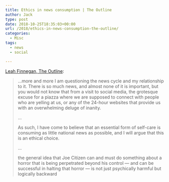 ```yaml
---
title: Ethics in news consumption | The Outline
author: Jack
type: post
date: 2018-10-25T18:35:03+00:00
url: /2018/ethics-in-news-consumption-the-outline/
categories:
  - Misc
tags:
  - news
  - social

---
```

[Leah Finnegan, The Outline][1]:

> &#8230;more and more I am questioning the news cycle and my relationship to it. There is so much news, and almost none of it is important, but you would not know that from a visit to social media, the grotesque excuse for a piazza where we are supposed to connect with people who are yelling at us, or any of the 24-hour websites that provide us with an overwhelming deluge of inanity.
> 
> &#8230;
> 
> As such, I have come to believe that an essential form of self-care is consuming as little national news as possible, and I will argue that this is an ethical choice.
> 
> &#8230;
> 
> the general idea that Joe Citizen can and must do something about a horror that is being perpetrated beyond his control — and can be successful in halting that horror — is not just psychically harmful but logically backward

 [1]: https://theoutline.com/post/6447/ethics-in-news-consumption?zd=1&zi=t5thoepc